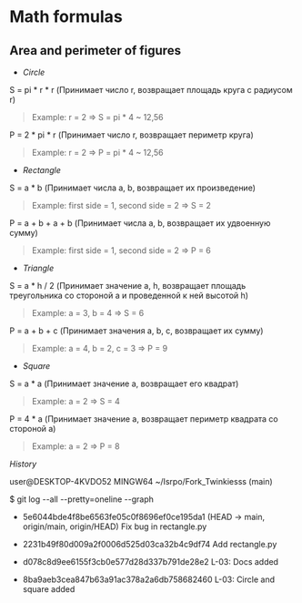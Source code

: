 # **Math formulas**
## **Area and perimeter of figures**
- *Circle* 

S = pi * r * r (Принимает число r, возвращает площадь круга с радиусом r)

>Example: r = 2 => S = pi * 4 ~ 12,56

P = 2 * pi * r (Принимает число r, возвращает периметр круга)

>Example: r = 2 => P = pi * 4 ~ 12,56

- *Rectangle*
  
S = a * b (Принимает числа a, b, возвращает их произведение)

>Example: first side = 1, second side = 2 => S = 2

P = a + b + a + b (Принимает числа a, b, возвращает их удвоенную сумму)

>Example: first side = 1, second side = 2 => P = 6

- *Triangle*

S = a * h / 2 (Принимает значение a, h, возвращает площадь треугольника со стороной а и проведенной к ней высотой h)

>Example: a = 3, b = 4 => S = 6

P = a + b + c (Принимает значения a, b, c, возвращает их сумму)

>Example: a = 4, b = 2, c = 3 => P = 9

- *Square*

S = a * a (Принимает значение a, возвращает его квадрат)

>Example: a = 2 => S = 4

P = 4 * a (Принимает значение а, возвращает периметр квадрата со стороной а)

>Example: a = 2 => P = 8

*History*

user@DESKTOP-4KVDO52 MINGW64 ~/Isrpo/Fork_Twinkiesss (main)

$ git log --all --pretty=oneline --graph

* 5e6044bde4f8be6563fe05c0f8696ef0ce195da1 (HEAD -> main, origin/main, origin/HEAD) Fix bug in rectangle.py

* 2231b49f80d009a2f0006d525d03ca32b4c9df74 Add rectangle.py

* d078c8d9ee6155f3cb0e577d28d337b791de28e2 L-03: Docs added

* 8ba9aeb3cea847b63a91ac378a2a6db758682460 L-03: Circle and square added
